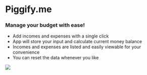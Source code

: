# Piggify.me

### Manage your budget with ease!

- Add incomes and expenses with a single click
- App will store your input and calculate current money balance
- Incomes and expenses are listed and easily viewable for your convenience 
- You can reset the data whenever you like

![](https://media.giphy.com/media/26FfaWPYae2yeciVG/giphy.gif)
